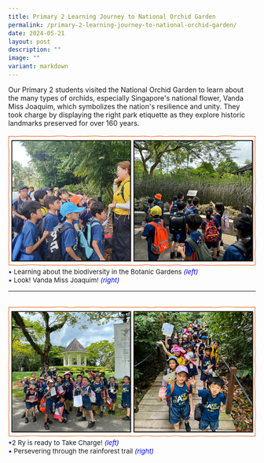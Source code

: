 ```yaml
---
title: Primary 2 Learning Journey to National Orchid Garden
permalink: /primary-2-learning-journey-to-national-orchid-garden/
date: 2024-05-21
layout: post
description: ""
image: ""
variant: markdown
---
```

Our Primary 2 students visited the National Orchid Garden to learn about the many types of orchids, especially Singapore's national flower, Vanda Miss Joaquim, which symbolizes the nation's resilience and unity. They took charge by displaying the right park etiquette as they explore historic landmarks preserved for over 160 years.
<br><br>
<img src="/images/Happenings/P2LJNOG/p2lj_1.png">
<span style="font-size:10pt;">
<span style="color:blue;">•</span> Learning about the biodiversity in the Botanic Gardens  <i style="color:blue;">(left)</i> <br>
<span style="color:blue;">•</span> Look! Vanda Miss Joaquim! <i style="color:blue;">(right)</i></span>
<hr><br>
<img src="/images/Happenings/P2LJNOG/p2lj_2.png">
<span style="font-size:10pt;">
<span style="color:blue;">•</span>2 Ry is ready to Take Charge!    <i style="color:blue;">(left)</i> <br>
<span style="color:blue;">•</span> Persevering through the rainforest trail <i style="color:blue;">(right)</i></span>